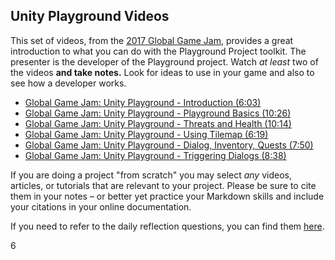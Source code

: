 ## Unity Playground Videos

This set of videos, from the [2017 Global Game Jam][ggj-2017], provides a great introduction to what you can do with the Playground Project toolkit. The presenter is the developer of the Playground project. Watch _at least_ two of the videos **and take notes.** Look for ideas to use in your game and also to see how a developer works.

* [Global Game Jam: Unity Playground - Introduction (6:03)](https://www.youtube.com/watch?v=2g7lp4DXqbM)
* [Global Game Jam: Unity Playground - Playground Basics (10:26)](https://www.youtube.com/watch?v=nHPjWO733ig)
* [Global Game Jam: Unity Playground - Threats and Health (10:14)](https://www.youtube.com/watch?v=QvYHhddFIdk)
* [Global Game Jam: Unity Playground - Using Tilemap (6:19)](https://www.youtube.com/watch?v=Gj3BZLyGPkk)
* [Global Game Jam: Unity Playground - Dialog, Inventory, Quests (7:50)](https://www.youtube.com/watch?v=wXE1pRX6txI)
* [Global Game Jam: Unity Playground - Triggering Dialogs (8:38)](https://www.youtube.com/watch?v=HZ1_q8LEWLM)

If you are doing a project "from scratch" you may select _any_ videos, articles, or tutorials that are relevant to your project. Please be sure to cite them in your notes – or better yet practice your Markdown skills and include your citations in your online documentation.

If you need to refer to the daily reflection questions, you can find them [here](https://gitpitch.com/CS-Templates/Notebook-Reflection).

[ggj-2017]: <https://globalgamejam.org/2017/games>

6
